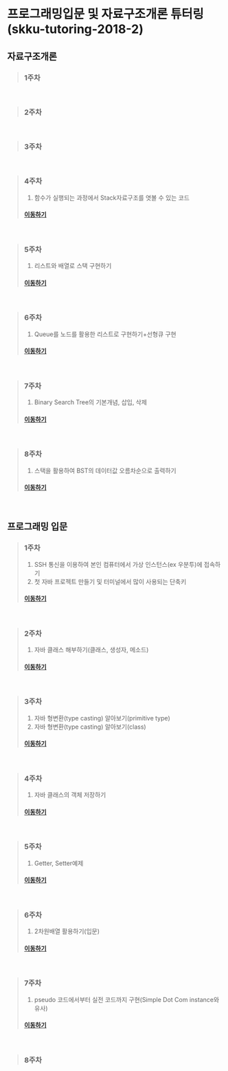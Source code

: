 # 프로그래밍입문 및 자료구조개론 튜터링(skku-tutoring-2018-2)

## 자료구조개론

> ### 1주차

<br/>

> ### 2주차

<br/>

> ### 3주차

<br/>

> ### 4주차
> 1. 함수가 실행되는 과정에서 Stack자료구조를 엿볼 수 있는 코드
> #### [이동하기](/week04_data_structure.md)

<br/>

> ### 5주차
> 1. 리스트와 배열로 스택 구현하기
> #### [이동하기](/week05_data_structure.md)

<br/>

> ### 6주차
> 1. Queue를 노드를 활용한 리스트로 구현하기+선형큐 구현
> #### [이동하기](/week06_data_structure.md)

<br/>

> ### 7주차
> 1. Binary Search Tree의 기본개념, 삽입, 삭제
> #### [이동하기](/week07_data_structure.md)

<br/>

> ### 8주차
> 1. 스택을 활용하여 BST의 데이터값 오름차순으로 출력하기
> #### [이동하기](/week08_data_structure.md)

<br/>

## 프로그래밍 입문

> ### 1주차
> 1. SSH 통신을 이용하여 본인 컴퓨터에서 가상 인스턴스(ex 우분투)에 접속하기
> 2. 첫 자바 프로젝트 만들기 및 터미널에서 많이 사용되는 단축키
> #### [이동하기](/week01_basic_programming.md)

<br/>

> ### 2주차
> 1. 자바 클래스 해부하기(클래스, 생성자, 메소드)
> #### [이동하기](/week02_basic_programming.md)

<br/>

> ### 3주차
> 1. 자바 형변환(type casting) 알아보기(primitive type)
> 2. 자바 형변환(type casting) 알아보기(class)
> #### [이동하기](/week03_basic_programming.md)

<br/>

> ### 4주차
> 1. 자바 클래스의 객체 저장하기
> #### [이동하기](/week04_basic_programming.md)

<br/>

> ### 5주차
> 1. Getter, Setter예제
> #### [이동하기](/week05_basic_programming.md)

<br/>

> ### 6주차
> 1. 2차원배열 활용하기(입문)
> #### [이동하기](/week06_basic_programming.md)

<br/>

> ### 7주차
> 1. pseudo 코드에서부터 실전 코드까지 구현(Simple Dot Com instance와 유사)
> #### [이동하기](/week07_basic_programming.md)

<br/>

> ### 8주차


